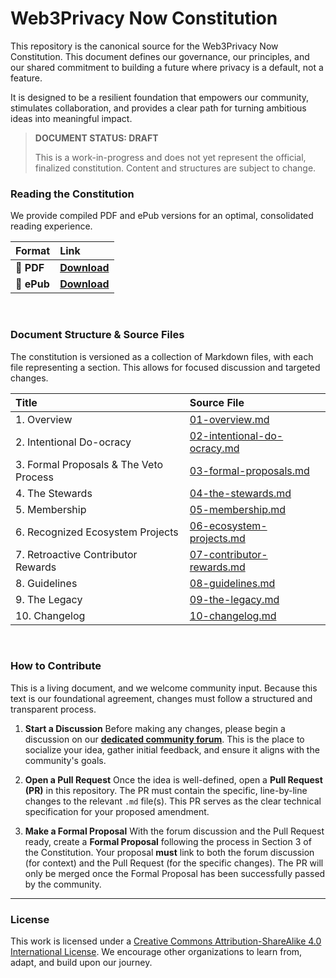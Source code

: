 # Web3Privacy Now Constitution

This repository is the canonical source for the Web3Privacy Now Constitution. This document defines our governance, our principles, and our shared commitment to building a future where privacy is a default, not a feature.

It is designed to be a resilient foundation that empowers our community, stimulates collaboration, and provides a clear path for turning ambitious ideas into meaningful impact.

> **DOCUMENT STATUS: DRAFT**
>
> This is a work-in-progress and does not yet represent the official, finalized constitution. Content and structures are subject to change.

### Reading the Constitution

We provide compiled PDF and ePub versions for an optimal, consolidated reading experience.

| Format | Link |
| :--- | :--- |
| 📄 **PDF** | **[Download](https://web3privacy.github.io/constitution/w3pn-constitution.pdf)** |
| 📖 **ePub**| **[Download](https://web3privacy.github.io/constitution/w3pn-constitution.epub)** |

<br>

### Document Structure & Source Files

The constitution is versioned as a collection of Markdown files, with each file representing a section. This allows for focused discussion and targeted changes.

| Title | Source File |
| :--- | :--- |
| 1. Overview | [01-overview.md](./01-overview.md) |
| 2. Intentional Do-ocracy | [02-intentional-do-ocracy.md](./02-intentional-do-ocracy.md) |
| 3. Formal Proposals & The Veto Process | [03-formal-proposals.md](./03-formal-proposals.md) |
| 4. The Stewards | [04-the-stewards.md](./04-the-stewards.md) |
| 5. Membership | [05-membership.md](./05-membership.md) |
| 6. Recognized Ecosystem Projects | [06-ecosystem-projects.md](./06-ecosystem-projects.md) |
| 7. Retroactive Contributor Rewards | [07-contributor-rewards.md](./07-contributor-rewards.md) |
| 8. Guidelines | [08-guidelines.md](./08-guidelines.md) |
| 9. The Legacy | [09-the-legacy.md](./09-the-legacy.md) |
| 10. Changelog | [10-changelog.md](./10-changelog.md) |

<br>

### How to Contribute

This is a living document, and we welcome community input. Because this text is our foundational agreement, changes must follow a structured and transparent process.

1.  **Start a Discussion**
    Before making any changes, please begin a discussion on our **[dedicated community forum](link-to-forum)**. This is the place to socialize your idea, gather initial feedback, and ensure it aligns with the community's goals.

2.  **Open a Pull Request**
    Once the idea is well-defined, open a **Pull Request (PR)** in this repository. The PR must contain the specific, line-by-line changes to the relevant `.md` file(s). This PR serves as the clear technical specification for your proposed amendment.

3.  **Make a Formal Proposal**
    With the forum discussion and the Pull Request ready, create a **Formal Proposal** following the process in Section 3 of the Constitution. Your proposal **must** link to both the forum discussion (for context) and the Pull Request (for the specific changes). The PR will only be merged once the Formal Proposal has been successfully passed by the community.

---

### License

This work is licensed under a [Creative Commons Attribution-ShareAlike 4.0 International License](http.creativecommons.org/licenses/by-sa/4.0/). We encourage other organizations to learn from, adapt, and build upon our journey.


